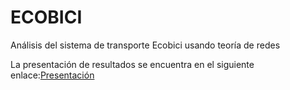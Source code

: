 # ECOBICI
Análisis del sistema de transporte Ecobici usando teoría de redes

La presentación de resultados se encuentra en el siguiente enlace:[Presentación](https://drive.google.com/drive/folders/1vGGF7o9F8YnVj78l1AnHRo5nkWrREmj-?usp=sharing)
